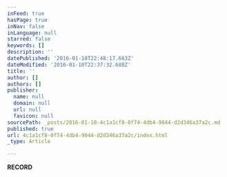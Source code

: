 ```yaml
---
inFeed: true
hasPage: true
inNav: false
inLanguage: null
starred: false
keywords: []
description: ''
datePublished: '2016-01-10T22:48:17.663Z'
dateModified: '2016-01-10T22:37:32.688Z'
title: ''
author: []
authors: []
publisher:
  name: null
  domain: null
  url: null
  favicon: null
sourcePath: _posts/2016-01-10-4c1a1cf8-0f74-4db4-9044-d2d346a37a2c.md
published: true
url: 4c1a1cf8-0f74-4db4-9044-d2d346a37a2c/index.html
_type: Article

---
```

**RECORD**